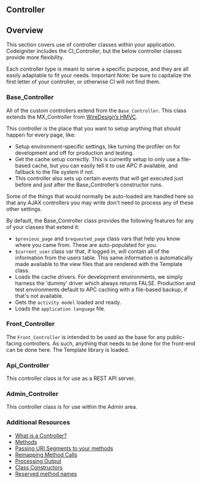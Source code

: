 ## Controller

## Overview

This section covers use of controller classes within your application. Codeigniter includes the CI_Controller, but the below controller classes provide more flexibility.

Each controller type is meant to serve a specific purpose, and they are all easily adaptable to fit your needs. Important Note: be sure to capitalize the first letter of your controller, or otherwise CI will not find them.

### Base_Controller

All of the custom controllers extend from the `Base_Controller`. This class extends the MX_Controller from [WireDesign’s HMVC](https://bitbucket.org/wiredesignz/codeigniter-modular-extensions-hmvc/wiki/Home).

This controller is the place that you want to setup anything that should happen for every page, like:

*   Setup environment-specific settings, like turning the profiler on for development and off for production and testing.
*   Get the cache setup correctly. This is currently setup to only use a file-based cache, but you can easily tell it to use APC if available, and fallback to the file system if not.
*   This controller also sets up certain events that will get executed just before and just after the Base_Controller’s constructor runs.

Some of the things that would normally be auto-loaded are handled here so that any AJAX controllers you may write don't need to process any of these other settings.

By default, the Base_Controller class provides the following features for any of your classes that extend it:

*   `$previous_page` and `$requested_page` class vars that help you know where you came from. These are auto-populated for you.
*   `$current_user` class var that, if logged in, will contain all of the information from the users table. This same information is automatically made available to the view files that are rendered with the Template class.
*   Loads the cache drivers. For development environments, we simply harness the 'dummy' driver which always returns FALSE. Production and test environments default to APC caching with a file-based backup, if that's not available.
*   Gets the `activity model` loaded and ready.
*   Loads the `application language` file.

[]( )

### Front_Controller

The `Front_Controller` is intended to be used as the base for any public-facing controllers. As such, anything that needs to be done for the front-end can be done here. The Template library is loaded.

### Api_Controller

This controller class is for use as a REST API server.

### Admin_Controller

This controller class is for use within the Admin area.

### Additional Resources

*   [What is a Controller?](#what-is-a-controller)
*   [Methods](#methods)
*   [Passing URI Segments to your methods](#passing-uri-segments-to-your-methods)
*   [Remapping Method Calls](#remapping-method-calls)
*   [Processing Output](#processing-output)
*   [Class Constructors](#class-constructors)
*   [Reserved method names](#reserved-method-names)
